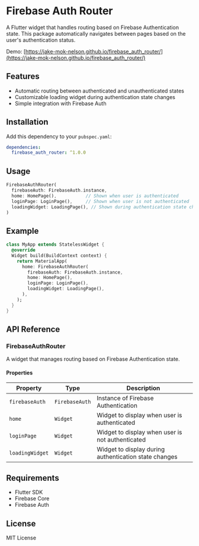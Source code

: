 # Firebase Auth Router

A Flutter widget that handles routing based on Firebase Authentication state. This package automatically navigates between pages based on the user's authentication status.

Demo: [https://jake-mok-nelson.github.io/firebase_auth_router/](https://jake-mok-nelson.github.io/firebase_auth_router/)

## Features

- Automatic routing between authenticated and unauthenticated states
- Customizable loading widget during authentication state changes
- Simple integration with Firebase Auth

## Installation

Add this dependency to your `pubspec.yaml`:

```yaml
dependencies:
  firebase_auth_router: ^1.0.0
```

## Usage

```dart
FirebaseAuthRouter(
  firebaseAuth: FirebaseAuth.instance,
  home: HomePage(),           // Shown when user is authenticated
  loginPage: LoginPage(),     // Shown when user is not authenticated
  loadingWidget: LoadingPage(), // Shown during authentication state changes
)
```

## Example

```dart
class MyApp extends StatelessWidget {
  @override
  Widget build(BuildContext context) {
    return MaterialApp(
      home: FirebaseAuthRouter(
        firebaseAuth: FirebaseAuth.instance,
        home: HomePage(),
        loginPage: LoginPage(),
        loadingWidget: LoadingPage(),
      ),
    );
  }
}
```

## API Reference

### FirebaseAuthRouter

A widget that manages routing based on Firebase Authentication state.

#### Properties

| Property | Type | Description |
|----------|------|-------------|
| `firebaseAuth` | `FirebaseAuth` | Instance of Firebase Authentication |
| `home` | `Widget` | Widget to display when user is authenticated |
| `loginPage` | `Widget` | Widget to display when user is not authenticated |
| `loadingWidget` | `Widget` | Widget to display during authentication state changes |

## Requirements

- Flutter SDK
- Firebase Core
- Firebase Auth

## License

MIT License

